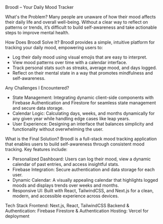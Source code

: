 Broodl – Your Daily Mood Tracker

What's the Problem?
Many people are unaware of how their mood affects their daily life and overall well-being. Without a clear way to reflect on patterns or trends, it’s difficult to build self-awareness and take actionable steps to improve mental health.

How Does Broodl Solve It?
Broodl provides a simple, intuitive platform for tracking your daily mood, empowering users to:
- Log their daily mood using visual emojis that are easy to interpret.
- View mood patterns over time with a calendar interface.
- Track personal stats such as streaks, average mood, and days logged.
- Reflect on their mental state in a way that promotes mindfulness and self-awareness.

Any Challenges I Encountered?
- State Management: Integrating dynamic client-side components with Firebase Authentication and Firestore for seamless state management and secure data storage.
- Calendar Logic: Calculating days, weeks, and months dynamically for any given year while handling edge cases like leap years.
- User Experience: Designing an interface that balances simplicity and functionality without overwhelming the user.

What is the Final Solution?
Broodl is a full-stack mood tracking application that enables users to build self-awareness through consistent mood tracking. Key features include:
- Personalized Dashboard: Users can log their mood, view a dynamic calendar of past entries, and access insightful stats.
- Firebase Integration: Secure authentication and data storage for each user.
- Dynamic Calendar: A visually appealing calendar that highlights logged moods and displays trends over weeks and months.
- Responsive UI: Built with React, TailwindCSS, and Next.js for a clean, modern, and accessible experience across devices.

Tech Stack
Frontend: Next.js, React, TailwindCSS
Backend & Authentication: Firebase Firestore & Authentication
Hosting: Vercel for deployment
